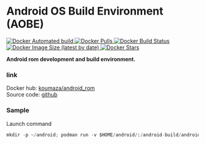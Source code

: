 # Android OS Build Environment (AOBE)
[![Docker Automated build](https://img.shields.io/docker/automated/koumaza/android_rom?style=for-the-badge) ![Docker Pulls](https://img.shields.io/docker/pulls/koumaza/android_rom?style=for-the-badge) ![Docker Build Status](https://img.shields.io/docker/build/koumaza/android_rom?style=for-the-badge) ![Docker Image Size (latest by date)](https://img.shields.io/docker/image-size/koumaza/android_rom?style=for-the-badge) ![Docker Stars](https://img.shields.io/docker/stars/koumaza/android_rom?style=for-the-badge)](https://hub.docker.com/r/koumaza/android_rom)

**Android rom development and build environment.**

### link
Docker hub:  [koumaza/android_rom](https://hub.docker.com/r/koumaza/android_rom)<br>
Source code: [github](https://github.com/koumaza/docker-android_rom)
### Sample
Launch command

```python
mkdir -p ~/android; podman run -v $HOME/android/:/android-build/android --rm -it koumaza/android_rom
```
